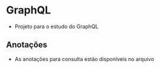 # GraphQL

- Projeto para o estudo do GraphQL

## Anotações

- As anotações para consulta estão disponíveis no arquivo
